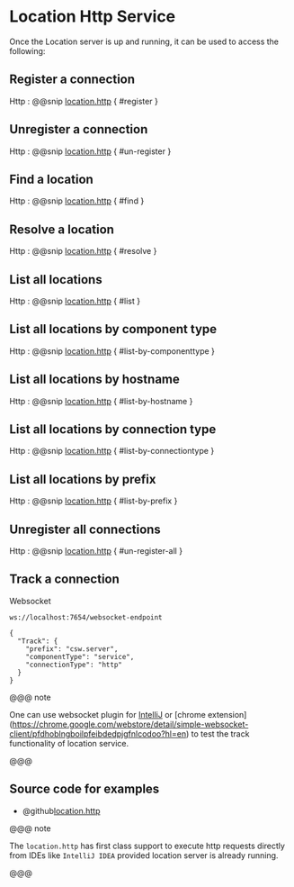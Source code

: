 # Location Http Service

Once the Location server is up and running, it can be used to access the following:

## Register a connection

Http
:   @@snip [location.http](../../../../tools/location.http) { #register }

## Unregister a connection

Http
:   @@snip [location.http](../../../../tools/location.http) { #un-register }

## Find a location

Http
:   @@snip [location.http](../../../../tools/location.http) { #find }

## Resolve a location

Http
:   @@snip [location.http](../../../../tools/location.http) { #resolve }

## List all locations

Http
:   @@snip [location.http](../../../../tools/location.http) { #list }

## List all locations by component type

Http
:   @@snip [location.http](../../../../tools/location.http) { #list-by-componenttype }

## List all locations by hostname

Http
:   @@snip [location.http](../../../../tools/location.http) { #list-by-hostname }

## List all locations by connection type

Http
:   @@snip [location.http](../../../../tools/location.http) { #list-by-connectiontype }

## List all locations by prefix

Http
:   @@snip [location.http](../../../../tools/location.http) { #list-by-prefix }

## Unregister all connections

Http
:   @@snip [location.http](../../../../tools/location.http) { #un-register-all }

## Track a connection

Websocket

```.http request
ws://localhost:7654/websocket-endpoint

{
  "Track": {
    "prefix": "csw.server",
    "componentType": "service",
    "connectionType": "http"
  }
}

```

@@@ note

One can use websocket plugin for [IntelliJ](https://plugins.jetbrains.com/plugin/7980-websocket-client/) or [chrome extension]
(https://chrome.google.com/webstore/detail/simple-websocket-client/pfdhoblngboilpfeibdedpjgfnlcodoo?hl=en) to test the track functionality
of location service.

@@@  

## Source code for examples

* @github[location.http](/tools/location.http)

@@@ note

The `location.http` has first class support to execute http requests directly from IDEs like `IntelliJ IDEA` provided location server
is already running.

@@@